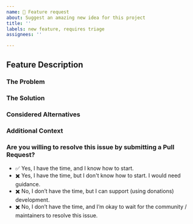 ```yaml
---
name: 🌈 Feature request
about: Suggest an amazing new idea for this project
title: ''
labels: new feature, requires triage
assignees: ''

---
```


<!--
  Please follow the template.  If you don't, your issue may be closed.

  Have a question?  This is the CustomConsoleColors issue tracker - and not the right place
  for general support or questions.  Instead, check the "Support" Documentation
  on the best places to ask questions!

  https://github.com/ialopezg/custom-logger-service/blob/master/docs/support.md
-->

## Feature Description

### The Problem

<!--
  A clear and concise description of what the problem is, and
  why it needs to be implemented as a new feature for CustomConsoleColors.

  For example, "I'm always frustrated when ..."

  Why should this be a part of CustomConsoleColors?
-->


### The Solution

<!--
  A clear and concise description of what you want to happen.

  How can the requested feature be used to approach the problem it's supposed to solve?
-->


### Considered Alternatives

<!--
  A clear and concise description of any alternative solutions
  or features you've considered.

  If any workaround exists to the best of your knowledge, include it here.
-->


### Additional Context

<!--
  Add any other context about the feature request here.
-->

### Are you willing to resolve this issue by submitting a Pull Request?

<!-- Put "✅" (:white_check_mark:) to one of these options, left "✖️" (:heavy_multiplication_x:) others: -->

- ✅ Yes, I have the time, and I know how to start.
- ✖️ Yes, I have the time, but I don't know how to start. I would need guidance.
- ✖️ No, I don’t have the time, but I can support (using donations) development.
- ✖️ No, I don’t have the time, and I’m okay to wait for the community / maintainers to resolve this issue.


<!--
  Remember that first-time contributors are welcome! 🙌
  👋 Have a great day, and thank you for the feature request!
-->
